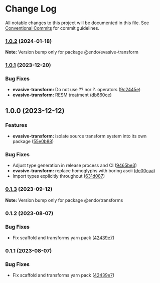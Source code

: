 # Change Log

All notable changes to this project will be documented in this file.
See [Conventional Commits](https://conventionalcommits.org) for commit guidelines.

### [1.0.2](https://github.com/endojs/endo/compare/@endo/evasive-transform@1.0.1...@endo/evasive-transform@1.0.2) (2024-01-18)

**Note:** Version bump only for package @endo/evasive-transform





### [1.0.1](https://github.com/endojs/endo/compare/@endo/evasive-transform@1.0.0...@endo/evasive-transform@1.0.1) (2023-12-20)


### Bug Fixes

* **evasive-transform:** Do not use ?? nor ?. operators ([9c2445e](https://github.com/endojs/endo/commit/9c2445eba86b0f6d2dee00d1f66e94df420924cb))
* **evasive-transform:** RESM treatment ([db660ce](https://github.com/endojs/endo/commit/db660ceaf1b0dbc8af32af001373386d7806d6de))



## 1.0.0 (2023-12-12)


### Features

* **evasive-transform:** isolate source transform system into its own package ([55e0b88](https://github.com/endojs/endo/commit/55e0b88d322af978a9ef7af0fe4585ad1469ab1d))


### Bug Fixes

* Adjust type generation in release process and CI ([9465be3](https://github.com/endojs/endo/commit/9465be369e53167815ca444f6293a8e9eb48501d))
* **evasive-transform:** replace homoglyphs with boring ascii ([dc00caa](https://github.com/endojs/endo/commit/dc00caa88de5b162cb8bf6aa26071f17c6457de7))
* Import types explicitly throughout ([631d087](https://github.com/endojs/endo/commit/631d087e291262ce3e798f7a15482c534cb7233b))



### [0.1.3](https://github.com/endojs/endo/compare/@endo/transforms@0.1.2...@endo/transforms@0.1.3) (2023-09-12)

**Note:** Version bump only for package @endo/transforms





### 0.1.2 (2023-08-07)


### Bug Fixes

* Fix scaffold and transforms yarn pack ([42439e7](https://github.com/endojs/endo/commit/42439e7d452e839b9856eac0e852766c237219d0))



### 0.1.1 (2023-08-07)


### Bug Fixes

* Fix scaffold and transforms yarn pack ([42439e7](https://github.com/endojs/endo/commit/42439e7d452e839b9856eac0e852766c237219d0))
